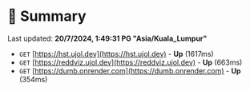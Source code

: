 # 📖 Summary
Last updated: **20/7/2024, 1:49:31 PG "Asia/Kuala_Lumpur"**

- `GET` [https://hst.ujol.dev](https://hst.ujol.dev) - **Up** (1617ms)
- `GET` [https://reddviz.ujol.dev](https://reddviz.ujol.dev) - **Up** (663ms)
- `GET` [https://dumb.onrender.com](https://dumb.onrender.com) - **Up** (354ms)
